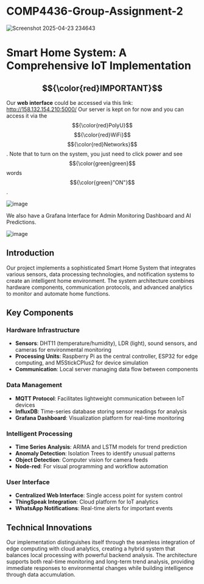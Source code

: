 # COMP4436-Group-Assignment-2

![Screenshot 2025-04-23 234643](https://github.com/user-attachments/assets/745965d7-39c0-42ec-91f8-0cf9424c1dac)

# Smart Home System: A Comprehensive IoT Implementation

## $${\color{red}IMPORTANT}$$

Our **web interface** could be accessed via this link: http://158.132.154.210:5000/ Our server is kept on for now and you can access it via the $${\color{red}PolyU}$$ $${\color{red}WiFi}$$ $${\color{red}Networks}$$.
Note that to turn on the system, you just need to click power and see $${\color{green}green}$$ words $${\color{green}"ON"}$$.

![image](https://github.com/user-attachments/assets/27254c8f-5577-42ba-9c95-7a40affa78c7)

We also have a Grafana Interface for Admin Monitoring Dashboard and AI Predictions. 

![image](https://github.com/user-attachments/assets/47ff5aeb-0198-4b57-b498-d4f34474c1e7)


## Introduction

Our project implements a sophisticated Smart Home System that integrates various sensors, data processing technologies, and notification systems to create an intelligent home environment. The system architecture combines hardware components, communication protocols, and advanced analytics to monitor and automate home functions.

## Key Components

### Hardware Infrastructure
- **Sensors**: DHT11 (temperature/humidity), LDR (light), sound sensors, and cameras for environmental monitoring
- **Processing Units**: Raspberry Pi as the central controller, ESP32 for edge computing, and M5StickCPlus2 for device simulation
- **Communication**: Local server managing data flow between components

### Data Management
- **MQTT Protocol**: Facilitates lightweight communication between IoT devices
- **InfluxDB**: Time-series database storing sensor readings for analysis
- **Grafana Dashboard**: Visualization platform for real-time monitoring

### Intelligent Processing
- **Time Series Analysis**: ARIMA and LSTM models for trend prediction
- **Anomaly Detection**: Isolation Trees to identify unusual patterns
- **Object Detection**: Computer vision for camera feeds
- **Node-red**: For visual programming and workflow automation

### User Interface
- **Centralized Web Interface**: Single access point for system control
- **ThingSpeak Integration**: Cloud platform for IoT analytics
- **WhatsApp Notifications**: Real-time alerts for important events

## Technical Innovations

Our implementation distinguishes itself through the seamless integration of edge computing with cloud analytics, creating a hybrid system that balances local processing with powerful backend analysis. The architecture supports both real-time monitoring and long-term trend analysis, providing immediate responses to environmental changes while building intelligence through data accumulation.
